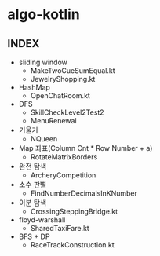 # algo-kotlin

## INDEX

* sliding window
  * MakeTwoCueSumEqual.kt
  * JewelryShopping.kt
* HashMap
  * OpenChatRoom.kt
* DFS
  * SkillCheckLevel2Test2
  * MenuRenewal
* 기울기
  * NQueen
* Map 좌표(Column Cnt * Row Number + a)
  * RotateMatrixBorders
* 완전 탐색
  * ArcheryCompetition
* 소수 판별
  * FindNumberDecimalsInKNumber
* 이분 탐색
  * CrossingSteppingBridge.kt
* floyd-warshall
  * SharedTaxiFare.kt
* BFS + DP
  * RaceTrackConstruction.kt